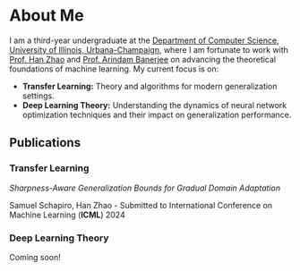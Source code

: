 # About Me
I am a third-year undergraduate at the [Department of Computer Science](https://www.cs.illinois.edu), [University of Illinois, Urbana-Champaign](https://www.illinois.edu), where I am fortunate to work with [Prof. Han Zhao](https://hanzhaoml.github.io/) and [Prof. Arindam Banerjee](https://arindam.cs.illinois.edu/) on advancing the theoretical foundations of machine learning. My current focus is on:
- **Transfer Learning:** Theory and algorithms for modern generalization settings.
- **Deep Learning Theory:** Understanding the dynamics of neural network optimization techniques and their impact on generalization performance.


## Publications

### Transfer Learning

*Sharpness-Aware Generalization Bounds for Gradual Domain Adaptation* 

Samuel Schapiro, Han Zhao - Submitted to International Conference on Machine Learning (**ICML**) 2024

### Deep Learning Theory
Coming soon!

